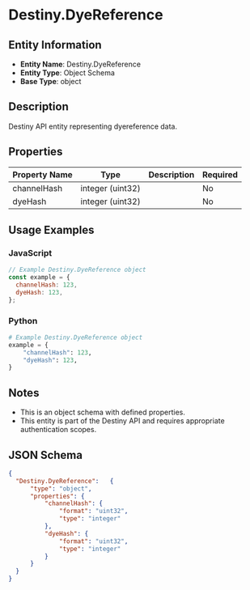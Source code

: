 # Destiny.DyeReference

## Entity Information
- **Entity Name**: Destiny.DyeReference
- **Entity Type**: Object Schema
- **Base Type**: object

## Description
Destiny API entity representing dyereference data.

## Properties

| Property Name | Type | Description | Required |
|---------------|------|-------------|----------|
| channelHash | integer (uint32) |  | No |
| dyeHash | integer (uint32) |  | No |

## Usage Examples

### JavaScript
```javascript
// Example Destiny.DyeReference object
const example = {
  channelHash: 123,
  dyeHash: 123,
};
```

### Python
```python
# Example Destiny.DyeReference object
example = {
    "channelHash": 123,
    "dyeHash": 123,
}
```

## Notes
- This is an object schema with defined properties.
- This entity is part of the Destiny API and requires appropriate authentication scopes.

## JSON Schema
```json
{
  "Destiny.DyeReference":   {
      "type": "object",
      "properties": {
          "channelHash": {
              "format": "uint32",
              "type": "integer"
          },
          "dyeHash": {
              "format": "uint32",
              "type": "integer"
          }
      }
  }
}
```
